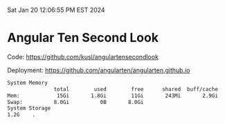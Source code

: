 Sat Jan 20 12:06:55 PM EST 2024

# Angular Ten Second Look

Code: https://github.com/kusl/angulartensecondlook

Deployment: https://github.com/angularten/angularten.github.io

```bash
System Memory
               total        used        free      shared  buff/cache   available
Mem:            15Gi       1.8Gi        11Gi       243Mi       2.9Gi        13Gi
Swap:          8.0Gi          0B       8.0Gi
System Storage
1.2G	.
```
```bash

